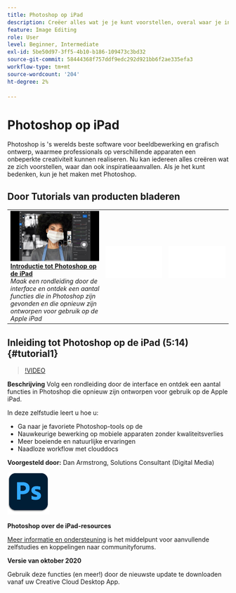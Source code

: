 ```yaml
---
title: Photoshop op iPad
description: Creëer alles wat je je kunt voorstellen, overal waar je inspiratie krijgt met Photoshop op iPad
feature: Image Editing
role: User
level: Beginner, Intermediate
exl-id: 5be50d97-3ff5-4b10-b186-109473c3bd32
source-git-commit: 58444368f757ddf9edc292d921bb6f2ae335efa3
workflow-type: tm+mt
source-wordcount: '204'
ht-degree: 2%

---
```


# Photoshop op iPad

Photoshop is &#39;s werelds beste software voor beeldbewerking en grafisch ontwerp, waarmee professionals op verschillende apparaten een onbeperkte creativiteit kunnen realiseren. Nu kan iedereen alles creëren wat ze zich voorstellen, waar dan ook inspiratieaanvallen. Als je het kunt bedenken, kun je het maken met Photoshop.

## Door Tutorials van producten bladeren

<table style="table-layout:fixed">
<tr>
 <td>
   <a href="photoshopipad.md#tutorial1">
      <img alt="Introductie tot Photoshop op de iPad" src="../assets/PSiPad_thumbnail.jpg" />
   </a>
    <div>
   <a href="photoshopipad.md#tutorial1"><strong>Introductie tot Photoshop op de iPad</strong></a>
    </div>
    <em>Maak een rondleiding door de interface en ontdek een aantal functies die in Photoshop zijn gevonden en die opnieuw zijn ontworpen voor gebruik op de Apple iPad</em>
    <br>
  </td>
  <td>
    <img alt="Spacer" src="../assets/Whitespacer.png" />
    <div>
    <br>
  </td>
  <td>
    <img alt="Spacer" src="../assets/Whitespacer.png" />
    <div>
    <br>
  </td>
</tr>
</table>

## Inleiding tot Photoshop op de iPad (5:14) {#tutorial1}

>[!VIDEO](https://video.tv.adobe.com/v/326899?hidetitle=true)

**Beschrijving**
Volg een rondleiding door de interface en ontdek een aantal functies in Photoshop die opnieuw zijn ontworpen voor gebruik op de Apple iPad.

In deze zelfstudie leert u hoe u:
* Ga naar je favoriete Photoshop-tools op de
* Nauwkeurige bewerking op mobiele apparaten zonder kwaliteitsverlies
* Meer boeiende en natuurlijke ervaringen
* Naadloze workflow met clouddocs

**Voorgesteld door:**
Dan Armstrong, Solutions Consultant (Digital Media)

![Photoshop op het iPad-logo](../assets/ps_appicon_96.png)

**Photoshop over de iPad-resources**

[Meer informatie en ondersteuning](https://helpx.adobe.com/nl/support/photoshop.html) is het middelpunt voor aanvullende zelfstudies en koppelingen naar communityforums.

**Versie van oktober 2020**

Gebruik deze functies (en meer!) door de nieuwste update te downloaden vanaf uw Creative Cloud Desktop App.
